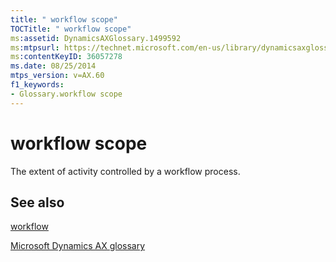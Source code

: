 ```yaml
---
title: " workflow scope"
TOCTitle: " workflow scope"
ms:assetid: DynamicsAXGlossary.1499592
ms:mtpsurl: https://technet.microsoft.com/en-us/library/dynamicsaxglossary.1499592(v=AX.60)
ms:contentKeyID: 36057278
ms.date: 08/25/2014
mtps_version: v=AX.60
f1_keywords:
- Glossary.workflow scope
---
```


# workflow scope

The extent of activity controlled by a workflow process.

## See also

[workflow](workflow.md)

[Microsoft Dynamics AX glossary](glossary/microsoft-dynamics-ax-glossary.md)

  


